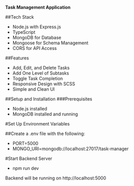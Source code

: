 **Task Management Application**

##Tech Stack

- Node.js with Express.js
- TypeScript
- MongoDB for Database
- Mongoose for Schema Management
- CORS for API Access

##Features

- Add, Edit, and Delete Tasks
- Add One Level of Subtasks
- Toggle Task Completion
- Responsive Design with SCSS
- Simple and Clean UI

##Setup and Installation
###Prerequisites

- Node.js installed
- MongoDB installed and running


#Set Up Environment Variables

##Create a .env file with the following:

- PORT=5000
- MONGO_URI=mongodb://localhost:27017/task-manager


#Start Backend Server

- npm run dev

Backend will be running on http://localhost:5000